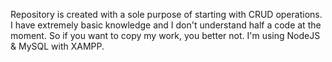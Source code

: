 Repository is created with a sole purpose of starting with CRUD operations. I have extremely basic knowledge and I don't understand half a code at the moment.
So if you want to copy my work, you better not.
I'm using NodeJS & MySQL with XAMPP.

